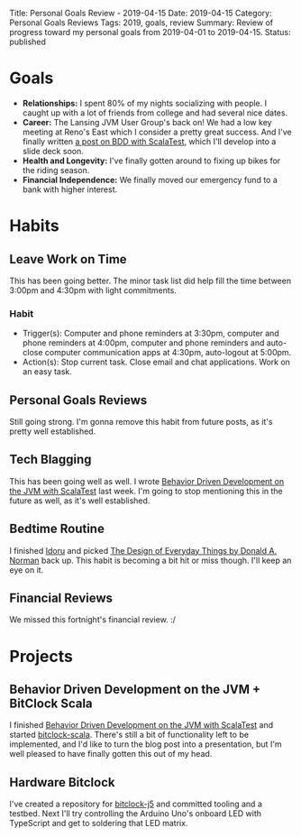 Title: Personal Goals Review - 2019-04-15
Date: 2019-04-15
Category: Personal Goals Reviews
Tags: 2019, goals, review
Summary: Review of progress toward my personal goals from 2019-04-01 to 2019-04-15.
Status: published


# Goals
* **Relationships:** I spent 80% of my nights socializing with people. I caught up with a lot of friends from college and had several nice dates.
* **Career:** The Lansing JVM User Group's back on! We had a low key meeting at Reno's East which I consider a pretty great success. And I've finally written [a post on BDD with ScalaTest]({filename}/blog/behavior-driven-development-on-the-jvm-with-scalatest.md), which I'll develop into a slide deck soon.
* **Health and Longevity:** I've finally gotten around to fixing up bikes for the riding season.
* **Financial Independence:** We finally moved our emergency fund to a bank with higher interest.

# Habits
## Leave Work on Time
This has been going better. The minor task list did help fill the time between 3:00pm and 4:30pm with light commitments.

### Habit
* Trigger(s): Computer and phone reminders at 3:30pm, computer and phone reminders at 4:00pm, computer and phone reminders and auto-close computer communication apps at 4:30pm, auto-logout at 5:00pm.
* Action(s): Stop current task. Close email and chat applications. Work on an easy task.

## Personal Goals Reviews
Still going strong. I'm gonna remove this habit from future posts, as it's pretty well established.

## Tech Blagging
This has been going well as well. I wrote [Behavior Driven Development on the JVM with ScalaTest]({filename}/blog/behavior-driven-development-on-the-jvm-with-scalatest.md) last week. I'm going to stop mentioning this in the future as well, as it's well established.

## Bedtime Routine
I finished [Idoru](https://en.wikipedia.org/wiki/Idoru) and picked [The Design of Everyday Things by Donald A. Norman](https://en.wikipedia.org/wiki/The_Design_of_Everyday_Things) back up. This habit is becoming a bit hit or miss though. I'll keep an eye on it.

## Financial Reviews
We missed this fortnight's financial review. :/


# Projects
## Behavior Driven Development on the JVM + BitClock Scala
I finished [Behavior Driven Development on the JVM with ScalaTest]({filename}/blog/behavior-driven-development-on-the-jvm-with-scalatest.md) and started [bitclock-scala](https://github.com/lucidmachine/bitclock-scala/). There's still a bit of functionality left to be implemented, and I'd like to turn the blog post into a presentation, but I'm well pleased to have finally gotten this out of my head.

## Hardware Bitclock
I've created a repository for [bitclock-j5](https://github.com/lucidmachine/bitclock-j5) and committed tooling and a testbed. Next I'll try controlling the Arduino Uno's onboard LED with TypeScript and get to soldering that LED matrix.

